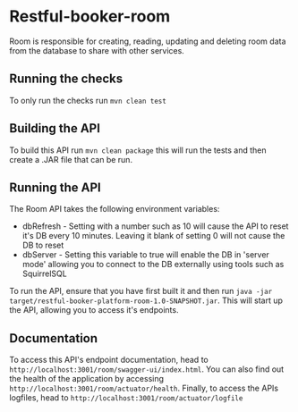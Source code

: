 # Restful-booker-room

Room is responsible for creating, reading, updating and deleting room data from the database to share with other services.

## Running the checks

To only run the checks run ```mvn clean test```

## Building the API

To build this API run ```mvn clean package``` this will run the tests and then create a .JAR file that can be run.

## Running the API

The Room API takes the following environment variables:

* dbRefresh - Setting with a number such as 10 will cause the API to reset it's DB every 10 minutes. Leaving it blank of setting 0 will not cause the DB to reset
* dbServer - Setting this variable to true will enable the DB in 'server mode' allowing you to connect to the DB externally using tools such as SquirrelSQL  

To run the API, ensure that you have first built it and then run ```java -jar target/restful-booker-platform-room-1.0-SNAPSHOT.jar```. This will start up the API, allowing you to access it's endpoints.

## Documentation

To access this API's endpoint documentation, head to ```http://localhost:3001/room/swagger-ui/index.html```. You can also find out the health of the application by accessing ```http://localhost:3001/room/actuator/health```. Finally, to access the APIs logfiles, head to ```http://localhost:3001/room/actuator/logfile```




